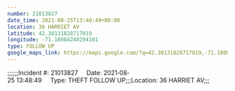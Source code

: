 ```yaml
---
number: 21013827
date_time: 2021-08-25T13:48:49+00:00
location: 36 HARRIET AV
latitude: 42.38131828717019
longitude: -71.18084240294101
type: FOLLOW UP
google_maps_link: https://maps.google.com/?q=42.38131828717019,-71.18084240294101
---
```


;;;;;;Incident #: 21013827     Date: 2021‐08‐25 13:48:49     Type: THEFT FOLLOW UP;;;Location: 36 HARRIET AV;;;
